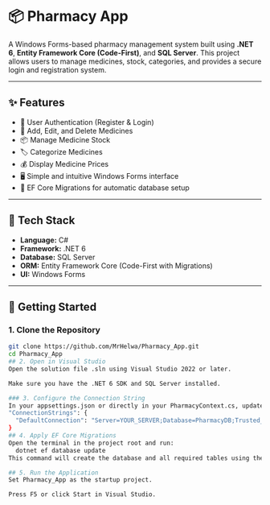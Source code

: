 # 📦 Pharmacy App

A Windows Forms-based pharmacy management system built using **.NET 6**, **Entity Framework Core (Code-First)**, and **SQL Server**. This project allows users to manage medicines, stock, categories, and provides a secure login and registration system.

---

## ✨ Features

- 🔐 User Authentication (Register & Login)
- 💊 Add, Edit, and Delete Medicines
- 📦 Manage Medicine Stock
- 🏷️ Categorize Medicines
- 💰 Display Medicine Prices
- 🖥️ Simple and intuitive Windows Forms interface
- 📂 EF Core Migrations for automatic database setup

---

## 🧰 Tech Stack

- **Language:** C#
- **Framework:** .NET 6
- **Database:** SQL Server
- **ORM:** Entity Framework Core (Code-First with Migrations)
- **UI:** Windows Forms

---

## 🚀 Getting Started

### 1. Clone the Repository

```bash
git clone https://github.com/MrHelwa/Pharmacy_App.git
cd Pharmacy_App
## 2. Open in Visual Studio
Open the solution file .sln using Visual Studio 2022 or later.

Make sure you have the .NET 6 SDK and SQL Server installed.

### 3. Configure the Connection String
In your appsettings.json or directly in your PharmacyContext.cs, update the connection string to point to your SQL Server instance:
"ConnectionStrings": {
  "DefaultConnection": "Server=YOUR_SERVER;Database=PharmacyDB;Trusted_Connection=True;"
}
## 4. Apply EF Core Migrations
Open the terminal in the project root and run:
  dotnet ef database update
This command will create the database and all required tables using the included EF Core migrations.

## 5. Run the Application
Set Pharmacy_App as the startup project.

Press F5 or click Start in Visual Studio.
